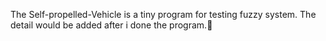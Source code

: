 The Self-propelled-Vehicle is a tiny program for testing fuzzy system.
The detail would be added after i done the program.:grimacing:
